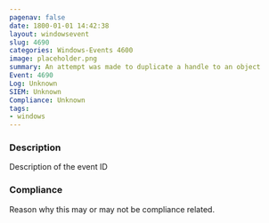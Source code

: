 ```yaml
---
pagenav: false
date: 1800-01-01 14:42:38
layout: windowsevent
slug: 4690
categories: Windows-Events 4600
image: placeholder.png
summary: An attempt was made to duplicate a handle to an object
Event: 4690
Log: Unknown
SIEM: Unknown
Compliance: Unknown
tags:
- windows
---
```


### Description

Description of the event ID

### Compliance

Reason why this may or may not be compliance related.
